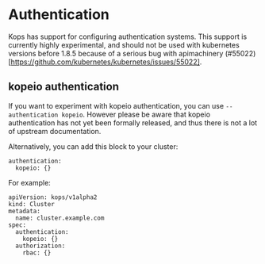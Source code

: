 # Authentication

Kops has support for configuring authentication systems.  This support is
currently highly experimental, and should not be used with kubernetes versions
before 1.8.5 because of a serious bug with apimachinery (#55022)[https://github.com/kubernetes/kubernetes/issues/55022].

## kopeio authentication

If you want to experiment with kopeio authentication, you can use
`--authentication kopeio`.  However please be aware that kopeio authentication
has not yet been formally released, and thus there is not a lot of upstream
documentation.

Alternatively, you can add this block to your cluster:

```
authentication:
  kopeio: {}
```

For example:

```
apiVersion: kops/v1alpha2
kind: Cluster
metadata:
  name: cluster.example.com
spec:
  authentication:
    kopeio: {}
  authorization:
    rbac: {}
```

